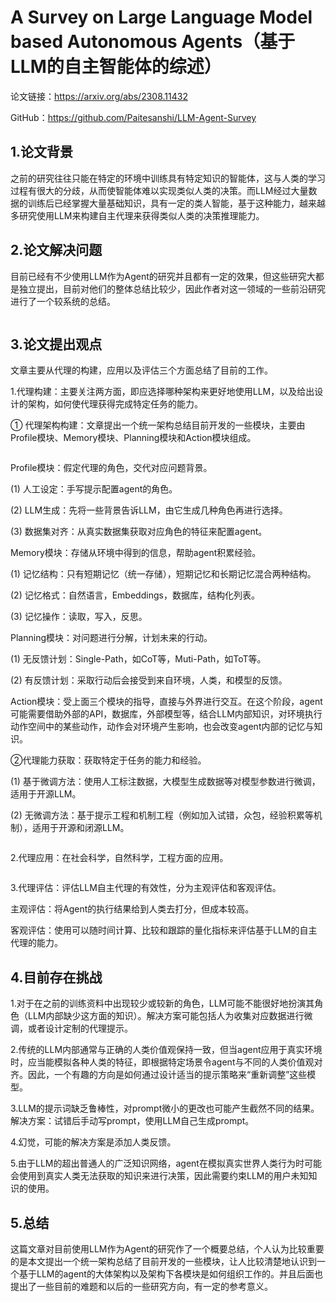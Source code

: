 # A Survey on Large Language Model based Autonomous Agents（基于LLM的自主智能体的综述）

论文链接：https://arxiv.org/abs/2308.11432

GitHub：https://github.com/Paitesanshi/LLM-Agent-Survey

## 1.论文背景

之前的研究往往只能在特定的环境中训练具有特定知识的智能体，这与人类的学习过程有很大的分歧，从而使智能体难以实现类似人类的决策。而LLM经过大量数据的训练后已经掌握大量基础知识，具有一定的类人智能，基于这种能力，越来越多研究使用LLM来构建自主代理来获得类似人类的决策推理能力。

## 2.论文解决问题

目前已经有不少使用LLM作为Agent的研究并且都有一定的效果，但这些研究大都是独立提出，目前对他们的整体总结比较少，因此作者对这一领域的一些前沿研究进行了一个较系统的总结。

![]()

## 3.论文提出观点

文章主要从代理的构建，应用以及评估三个方面总结了目前的工作。

1.代理构建：主要关注两方面，即应选择哪种架构来更好地使用LLM，以及给出设计的架构，如何使代理获得完成特定任务的能力。

① 代理架构构建：文章提出一个统一架构总结目前开发的一些模块，主要由Profile模块、Memory模块、Planning模块和Action模块组成。

![]()

Profile模块：假定代理的角色，交代对应问题背景。

(1) 人工设定：手写提示配置agent的角色。

(2) LLM生成：先将一些背景告诉LLM，由它生成几种角色再进行选择。

(3) 数据集对齐：从真实数据集获取对应角色的特征来配置agent。

Memory模块：存储从环境中得到的信息，帮助agent积累经验。

(1) 记忆结构：只有短期记忆（统一存储），短期记忆和长期记忆混合两种结构。

(2) 记忆格式：自然语言，Embeddings，数据库，结构化列表。

(3) 记忆操作：读取，写入，反思。

Planning模块：对问题进行分解，计划未来的行动。

(1) 无反馈计划：Single-Path，如CoT等，Muti-Path，如ToT等。

(2) 有反馈计划：采取行动后会接受到来自环境，人类，和模型的反馈。

Action模块：受上面三个模块的指导，直接与外界进行交互。在这个阶段，agent可能需要借助外部的API，数据库，外部模型等，结合LLM内部知识，对环境执行动作空间中的某些动作，动作会对环境产生影响，也会改变agent内部的记忆与知识。

②代理能力获取：获取特定于任务的能力和经验。

(1) 基于微调方法：使用人工标注数据，大模型生成数据等对模型参数进行微调，适用于开源LLM。

(2) 无微调方法：基于提示工程和机制工程（例如加入试错，众包，经验积累等机制），适用于开源和闭源LLM。

![]()

2.代理应用：在社会科学，自然科学，工程方面的应用。

![]()

3.代理评估：评估LLM自主代理的有效性，分为主观评估和客观评估。

主观评估：将Agent的执行结果给到人类去打分，但成本较高。

客观评估：使用可以随时间计算、比较和跟踪的量化指标来评估基于LLM的自主代理的能力。

## 4.目前存在挑战

1.对于在之前的训练资料中出现较少或较新的角色，LLM可能不能很好地扮演其角色（LLM内部缺少这方面的知识）。解决方案可能包括人为收集对应数据进行微调，或者设计定制的代理提示。

2.传统的LLM内部通常与正确的人类价值观保持一致，但当agent应用于真实环境时，应当能模拟各种人类的特征，即根据特定场景令agent与不同的人类价值观对齐。因此，一个有趣的方向是如何通过设计适当的提示策略来“重新调整”这些模型。

3.LLM的提示词缺乏鲁棒性，对prompt微小的更改也可能产生截然不同的结果。解决方案：试错后手动写prompt，使用LLM自己生成prompt。

4.幻觉，可能的解决方案是添加人类反馈。

5.由于LLM的超出普通人的广泛知识网络，agent在模拟真实世界人类行为时可能会使用到真实人类无法获取的知识来进行决策，因此需要约束LLM的用户未知知识的使用。

## 5.总结

这篇文章对目前使用LLM作为Agent的研究作了一个概要总结，个人认为比较重要的是本文提出一个统一架构总结了目前开发的一些模块，让人比较清楚地认识到一个基于LLM的agent的大体架构以及架构下各模块是如何组织工作的。并且后面也提出了一些目前的难题和以后的一些研究方向，有一定的参考意义。